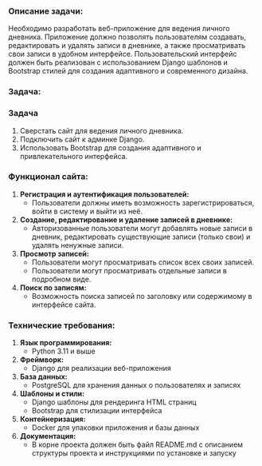 ### Описание задачи:

Необходимо разработать веб-приложение для ведения личного дневника. Приложение должно позволять пользователям создавать,
редактировать и удалять записи в дневнике, а также просматривать свои записи в удобном интерфейсе. Пользовательский
интерфейс должен быть реализован с использованием Django шаблонов и Bootstrap стилей для создания адаптивного и
современного дизайна.

### Задача:

### Задача

1. Сверстать сайт для ведения личного дневника.
2. Подключить сайт к админке Django.
3. Использовать Bootstrap для создания адаптивного и привлекательного интерфейса.

### Функционал сайта:

1. **Регистрация и аутентификация пользователей:**
    - Пользователи должны иметь возможность зарегистрироваться, войти в систему и выйти из неё.
2. **Создание, редактирование и удаление записей в дневнике:**
    - Авторизованные пользователи могут добавлять новые записи в дневник, редактировать существующие записи (только
      свои) и удалять ненужные записи.
3. **Просмотр записей:**
    - Пользователи могут просматривать список всех своих записей.
    - Пользователи могут просматривать отдельные записи в подробном виде.
4. **Поиск по записям:**
    - Возможность поиска записей по заголовку или содержимому в интерфейсе сайта.

### Технические требования:

1. **Язык программирования:**
    - Python 3.11 и выше
2. **Фреймворк:**
    - Django для реализации веб-приложения
3. **База данных:**
    - PostgreSQL для хранения данных о пользователях и записях
4. **Шаблоны и стили:**
    - Django шаблоны для рендеринга HTML страниц
    - Bootstrap для стилизации интерфейса
5. **Контейнеризация:**
    - Docker для упаковки приложения и базы данных
6. **Документация:**
    - В корне проекта должен быть файл README.md с описанием структуры проекта и инструкциями по установке и запуску